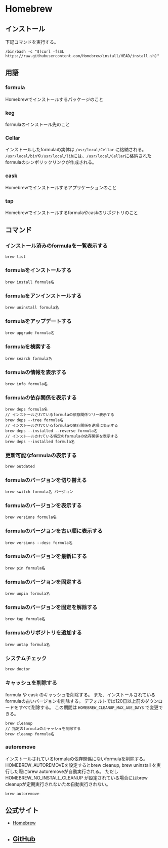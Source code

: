 # Homebrew
## インストール
下記コマンドを実行する。
```
/bin/bash -c "$(curl -fsSL https://raw.githubusercontent.com/Homebrew/install/HEAD/install.sh)"
```

## 用語
### formula
Homebrewでインストールするパッケージのこと
### keg
formulaのインストール先のこと
### Cellar
インストールしたformulaの実体は `/usr/local/Cellar` に格納される。
`/usr/local/bin`や`/usr/local/lib`には、`/usr/local/Cellar`に格納されたformulaのシンボリックリンクが作成される。

### cask
Homebrewでインストールするアプリケーションのこと
### tap
Homebrewでインストールするformulaやcaskのリポジトリのこと



## コマンド
### インストール済みのformulaを一覧表示する
```
brew list
```
### formulaをインストールする
```
brew install formula名
```
### formulaをアンインストールする
```
brew uninstall formula名
```
### formulaをアップデートする
```
brew upgrade formula名
```
### formulaを検索する
```
brew search formula名
```
### formulaの情報を表示する
```
brew info formula名
```
### formulaの依存関係を表示する
```
brew deps formula名
// インストールされているformulaの依存関係ツリー表示する
brew deps --tree formula名
// インストールされているformulaの依存関係を逆順に表示する
brew deps --installed --reverse formula名
// インストールされている特定のformulaの依存関係を表示する
brew deps --installed formula名
```
### 更新可能なformulaの表示する
```
brew outdated
```
### formulaのバージョンを切り替える
```
brew switch formula名 バージョン
```
### formulaのバージョンを表示する
```
brew versions formula名
```
### formulaのバージョンを古い順に表示する
```
brew versions --desc formula名
```
### formulaのバージョンを最新にする
```
brew pin formula名
```
### formulaのバージョンを固定する
```
brew unpin formula名
```
### formulaのバージョンを固定を解除する
```
brew tap formula名
```
### formulaのリポジトリを追加する
```
brew untap formula名
```
### システムチェック
```
brew doctor
```
### キャッシュを削除する
formula や cask のキャッシュを削除する。
また、インストールされているformulaの古いバージョンを削除する。
デフォルトでは120日以上前のダウンロードをすべて削除する。
この期間は `HOMEBREW_CLEANUP_MAX_AGE_DAYS` で変更できる。
```
brew cleanup
// 指定のformulaのキャッシュを削除する
brew cleanup formula名
```
### autoremove
インストールされているformulaの依存関係にないformulaを削除する。
HOMEBREW_AUTOREMOVEを設定するとbrew cleanup, brew uninstall を実行した際にbrew autoremoveが自動実行される。
ただしHOMEBREW_NO_INSTALL_CLEANUP が設定されている場合にはbrew cleanupが定期実行されないため自動実行されない。
```
brew autoremove
```



## 公式サイト
- [Homebrew](https://brew.sh/ja/)
- [GitHub](https://github.com/Homebrew)
  - 
